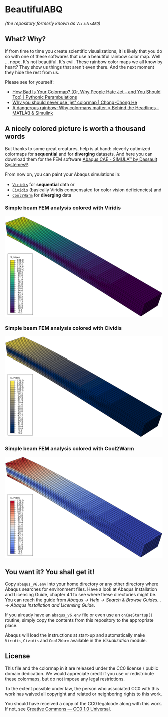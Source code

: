 # BeautifulABQ

_(the repository formerly known as `ViridisABQ`)_

## What? Why?

If from time to time you create scientific visualizations, it is likely that you do so with one of these softwares that use a beautiful rainbow color map. Well ... nope. It's not beautiful. It's evil. These rainbow color maps we all know by heart? They show us things that aren't even there. And the next moment they hide the rest from us.

Please see for yourself:

- [How Bad Is Your Colormap? (Or, Why People Hate Jet – and You Should Too) | Pythonic Perambulations](https://jakevdp.github.io/blog/2014/10/16/how-bad-is-your-colormap/)
- [Why you should never use 'jet' colormap | Chong-Chong He](https://chongchonghe.github.io/post/colormap/)
- [A dangerous rainbow: Why colormaps matter. » Behind the Headlines - MATLAB & Simulink](https://blogs.mathworks.com/headlines/2018/10/10/a-dangerous-rainbow-why-colormaps-matter/)

## A nicely colored picture is worth a thousand words

But thanks to some great creatures, help is at hand: cleverly optimized colormaps for __sequential__ and for __diverging__ datasets. And here you can download them for the FEM software [Abaqus CAE - SIMULA™ by Dassault Systèmes®](https://www.3ds.com/products-services/simulia/products/abaqus/abaquscae/).

From now on, you can paint your Abaqus simulations in:

- [`Viridis`](https://bids.github.io/colormap/) for __sequential__ data or
- [`Cividis`](https://doi.org/10.1371/journal.pone.0199239) (basically Viridis compensated for color vision deficiencies) and
- [`Cool2Warm`](https://doi.org/10.1007/978-3-642-10520-3_9) for __diverging__ data

### Simple beam FEM analysis colored with Viridis
![Simple beam FEM analysis colored with Viridis](beam-viridis.png)

### Simple beam FEM analysis colored with Cividis
![Simple beam FEM analysis colored with Cividis](beam-cividis.png)

### Simple beam FEM analysis colored with Cool2Warm
![Simple beam FEM analysis colored with Cool2Warm](beam-cool2warm.png)

## You want it? You shall get it!

Copy `abaqus_v6.env` into your home directory or any other directory where Abaqus searches for environment files.
Have a look at Abaqus Installation and Licensing Guide, chapter 4.1 to see where these directories might be. You can reach the guide from *Abaqus -> Help -> Search & Browse Guides... -> Abaqus Installation and Licensing Guide*.

If you already have an `abaqus_v6.env` file or even use an `onCaeStartup()` routine, simply copy the contents from this repository to the appropriate place.

Abaqus will load the instructions at start-up and automatically make `Viridis`, `Cividis` and `Cool2Warm` available in the _Visualization_ module.

## License

This file and the colormap in it are released under the CC0 license / public domain dedication. We would appreciate credit if you use or redistribute these colormaps, but do not impose any legal restrictions.

To the extent possible under law, the person who associated CC0 with this work has waived all copyright and related or neighboring rights to this work.

You should have received a copy of the CC0 legalcode along with this work.  If not, see [Creative Commons — CC0 1.0 Universal](https://creativecommons.org/publicdomain/zero/1.0/).
